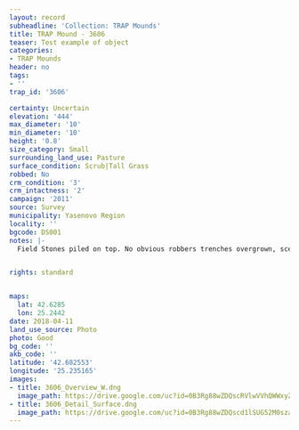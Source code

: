```yaml
---
layout: record
subheadline: 'Collection: TRAP Mounds'
title: TRAP Mound - 3606
teaser: Test example of object
categories:
- TRAP Mounds
header: no
tags:
- ''
trap_id: '3606'

certainty: Uncertain
elevation: '444'
max_diameter: '10'
min_diameter: '10'
height: '0.8'
size_category: Small
surrounding_land_use: Pasture
surface_condition: Scrub|Tall Grass
robbed: No
crm_condition: '3'
crm_intactness: '2'
campaign: '2011'
source: Survey
municipality: Yasenovo Region
locality: ''
bgcode: DS001
notes: |-
  Field Stones piled on top. No obvious robbers trenches overgrown, sceptical should be investigated.


rights: standard


maps:
  lat: 42.6285
  lon: 25.2442
date: 2018-04-11
land_use_source: Photo
photo: Good
bg_code: ''
akb_code: ''
latitude: '42.682553'
longitude: '25.235165'
images:
- title: 3606_Overview_W.dng
  image_path: https://drive.google.com/uc?id=0B3Rg88wZDQscRVlwVVhQWWxyZkk
- title: 3606_Detail_Surface.dng
  image_path: https://drive.google.com/uc?id=0B3Rg88wZDQscd1lSUG52M0szaTA
---
```

